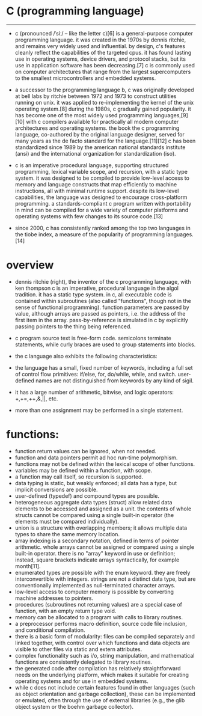 # C (programming language)
___

- c (pronounced /ˈsiː/ – like the letter c)[6] is a general-purpose computer programming language. it was created in the 1970s by dennis ritchie, and remains very widely used and influential. by design, c's features cleanly reflect the capabilities of the targeted cpus. it has found lasting use in operating systems, device drivers, and protocol stacks, but its use in application software has been decreasing.[7] c is commonly used on computer architectures that range from the largest supercomputers to the smallest microcontrollers and embedded systems.

- a successor to the programming language b, c was originally developed at bell labs by ritchie between 1972 and 1973 to construct utilities running on unix. it was applied to re-implementing the kernel of the unix operating system.[8] during the 1980s, c gradually gained popularity. it has become one of the most widely used programming languages,[9][10] with c compilers available for practically all modern computer architectures and operating systems. the book the c programming language, co-authored by the original language designer, served for many years as the de facto standard for the language.[11][12] c has been standardized since 1989 by the american national standards institute (ansi) and the international organization for standardization (iso).

- c is an imperative procedural language, supporting structured programming, lexical variable scope, and recursion, with a static type system. it was designed to be compiled to provide low-level access to memory and language constructs that map efficiently to machine instructions, all with minimal runtime support. despite its low-level capabilities, the language was designed to encourage cross-platform programming. a standards-compliant c program written with portability in mind can be compiled for a wide variety of computer platforms and operating systems with few changes to its source code.[13]

- since 2000, c has consistently ranked among the top two languages in the tiobe index, a measure of the popularity of programming languages.[14]

# overview

- dennis ritchie (right), the inventor of the c programming language, with ken thompson
  c is an imperative, procedural language in the algol tradition. it has a static type system. in c, all executable code is contained within subroutines (also called "functions", though not in the sense of functional programming). function parameters are passed by value, although arrays are passed as pointers, i.e. the address of the first item in the array. pass-by-reference is simulated in c by explicitly passing pointers to the thing being referenced.

- c program source text is free-form code. semicolons terminate statements, while curly braces are used to group statements into blocks.

- the c language also exhibits the following characteristics:

- the language has a small, fixed number of keywords, including a full set of control flow primitives: if/else, for, do/while, while, and switch. user-defined names are not distinguished from keywords by any kind of sigil.
- it has a large number of arithmetic, bitwise, and logic operators: +,+=,++,&,||, etc.
- more than one assignment may be performed in a single statement.

# functions:

- function return values can be ignored, when not needed.
- function and data pointers permit ad hoc run-time polymorphism.
- functions may not be defined within the lexical scope of other functions.
- variables may be defined within a function, with scope.
- a function may call itself, so recursion is supported.
- data typing is static, but weakly enforced; all data has a type, but implicit conversions are possible.
- user-defined (typedef) and compound types are possible.
- heterogeneous aggregate data types (struct) allow related data elements to be accessed and assigned as a unit. the contents of whole structs cannot be compared using a single built-in operator (the elements must be compared individually).
- union is a structure with overlapping members; it allows multiple data types to share the same memory location.
- array indexing is a secondary notation, defined in terms of pointer arithmetic. whole arrays cannot be assigned or compared using a single built-in operator. there is no "array" keyword in use or definition; instead, square brackets indicate arrays syntactically, for example month[11].
- enumerated types are possible with the enum keyword. they are freely interconvertible with integers.
  strings are not a distinct data type, but are conventionally implemented as null-terminated character arrays.
- low-level access to computer memory is possible by converting machine addresses to pointers.
- procedures (subroutines not returning values) are a special case of function, with an empty return type void.
- memory can be allocated to a program with calls to library routines.
- a preprocessor performs macro definition, source code file inclusion, and conditional compilation.
- there is a basic form of modularity: files can be compiled separately and linked together, with control over which functions and data objects are visible to other files via static and extern attributes.
- complex functionality such as i/o, string manipulation, and mathematical functions are consistently delegated to library routines.
- the generated code after compilation has relatively straightforward needs on the underlying platform, which makes it suitable for creating operating systems and for use in embedded systems.
- while c does not include certain features found in other languages (such as object orientation and garbage collection), these can be implemented or emulated, often through the use of external libraries (e.g., the glib object system or the boehm garbage collector).